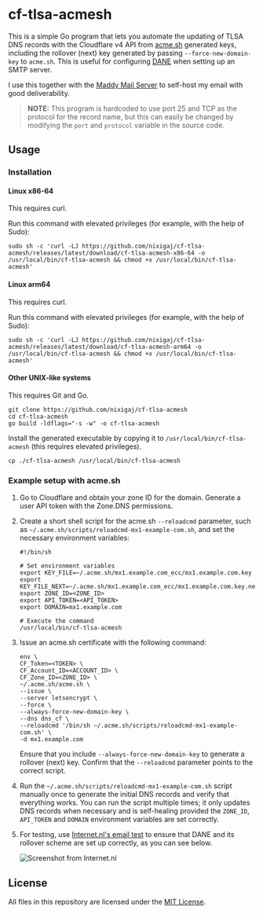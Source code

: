 # cf-tlsa-acmesh

This is a simple Go program that lets you automate the updating of TLSA DNS records with the Cloudflare v4 API from [acme.sh](https://github.com/acmesh-official/acme.sh) generated keys, including the rollover (next) key generated by passing `--force-new-domain-key` to `acme.sh`. This is useful for configuring [DANE](https://en.wikipedia.org/wiki/DNS-based_Authentication_of_Named_Entities) when setting up an SMTP server.

I use this together with the [Maddy Mail Server](https://maddy.email/) to self-host my email with good deliverability.

> **NOTE:** This program is hardcoded to use port 25 and TCP as the protocol for the record name, but this can easily be changed by modifying the `port` and `protocol` variable in the source code.

## Usage

### Installation

#### Linux x86-64
This requires curl.

Run this command with elevated privileges (for example, with the help of Sudo):
```shell
sudo sh -c 'curl -LJ https://github.com/nixigaj/cf-tlsa-acmesh/releases/latest/download/cf-tlsa-acmesh-x86-64 -o /usr/local/bin/cf-tlsa-acmesh && chmod +x /usr/local/bin/cf-tlsa-acmesh'
```

#### Linux arm64
This requires curl.

Run this command with elevated privileges (for example, with the help of Sudo):
```shell
sudo sh -c 'curl -LJ https://github.com/nixigaj/cf-tlsa-acmesh/releases/latest/download/cf-tlsa-acmesh-arm64 -o /usr/local/bin/cf-tlsa-acmesh && chmod +x /usr/local/bin/cf-tlsa-acmesh'
```

#### Other UNIX-like systems
This requires Git and Go.

```shell
git clone https://github.com/nixigaj/cf-tlsa-acmesh
cd cf-tlsa-acmesh
go build -ldflags="-s -w" -o cf-tlsa-acmesh
```

Install the generated executable by copying it to `/usr/local/bin/cf-tlsa-acmesh` (this requires elevated privileges).

```shell
cp ./cf-tlsa-acmesh /usr/local/bin/cf-tlsa-acmesh
```

### Example setup with acme.sh

1. Go to Cloudflare and obtain your zone ID for the domain. Generate a user API token with the Zone.DNS permissions.

2. Create a short shell script for the acme.sh `--reloadcmd` parameter, such as `~/.acme.sh/scripts/reloadcmd-mx1-example-com.sh`, and set the necessary environment variables:

	```shell
	#!/bin/sh

	# Set environment variables
	export KEY_FILE=~/.acme.sh/mx1.example.com_ecc/mx1.example.com.key
	export KEY_FILE_NEXT=~/.acme.sh/mx1.example.com_ecc/mx1.example.com.key.next
	export ZONE_ID=<ZONE_ID>
	export API_TOKEN=<API_TOKEN>
	export DOMAIN=mx1.example.com

	# Execute the command
	/usr/local/bin/cf-tlsa-acmesh
	```

3. Issue an acme.sh certificate with the following command:

	```shell
	env \
	CF_Token=<TOKEN> \
	CF_Account_ID=<ACCOUNT_ID> \
	CF_Zone_ID=<ZONE_ID> \
	~/.acme.sh/acme.sh \
	--issue \
	--server letsencrypt \
	--force \
	--always-force-new-domain-key \
	--dns dns_cf \
	--reloadcmd '/bin/sh ~/.acme.sh/scripts/reloadcmd-mx1-example-com.sh' \
	-d mx1.example.com
	```

	Ensure that you include `--always-force-new-domain-key` to generate a rollover (next) key. Confirm that the `--reloadcmd` parameter points to the correct script.

4. Run the `~/.acme.sh/scripts/reloadcmd-mx1-example-com.sh` script manually once to generate the initial DNS records and verify that everything works. You can run the script multiple times; it only updates DNS records when necessary and is self-healing provided the `ZONE_ID`, `API_TOKEN` and `DOMAIN` environment variables are set correctly.

5. For testing, use [Internet.nl's email test](https://internet.nl/test-mail/) to ensure that DANE and its rollover scheme are set up correctly, as you can see below.

	![Screenshot from Internet.nl](https://nixigaj.github.io/media/cf-tlsa-acmesh/internet-nl-screenshot.png)

## License
All files in this repository are licensed under the [MIT License](LICENSE).
